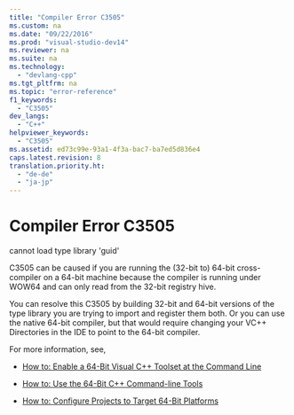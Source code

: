 ```yaml
---
title: "Compiler Error C3505"
ms.custom: na
ms.date: "09/22/2016"
ms.prod: "visual-studio-dev14"
ms.reviewer: na
ms.suite: na
ms.technology: 
  - "devlang-cpp"
ms.tgt_pltfrm: na
ms.topic: "error-reference"
f1_keywords: 
  - "C3505"
dev_langs: 
  - "C++"
helpviewer_keywords: 
  - "C3505"
ms.assetid: ed73c99e-93a1-4f3a-bac7-ba7ed5d836e4
caps.latest.revision: 8
translation.priority.ht: 
  - "de-de"
  - "ja-jp"
---
```

# Compiler Error C3505
cannot load type library 'guid'  
  
 C3505 can be caused if you are running the (32-bit to) 64-bit cross-compiler on a 64-bit machine because the compiler is running under WOW64 and can only read from the 32-bit registry hive.  
  
 You can resolve this C3505 by building 32-bit and 64-bit versions of the type library you are trying to import and register them both.  Or you can use the native 64-bit compiler, but that would require changing your VC++ Directories in the IDE to point to the 64-bit compiler.  
  
 For more information, see,  
  
-   [How to: Enable a 64-Bit Visual C++ Toolset at the Command Line](../vs140/how-to--enable-a-64-bit-visual-c---toolset-on-the-command-line.md)  
  
-   [How to: Use the 64-Bit C++ Command-line Tools](../vs140/how-to--enable-a-64-bit-visual-c---toolset-on-the-command-line.md)  
  
-   [How to: Configure Projects to Target 64-Bit Platforms](../vs140/how-to--configure-visual-c---projects-to-target-64-bit-platforms.md)